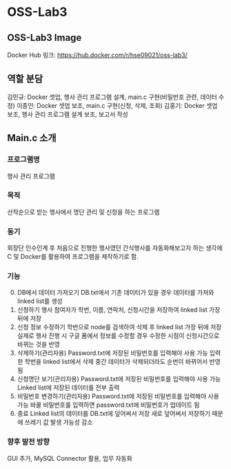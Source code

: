 # OSS-Lab3

## OSS-Lab3 Image
Docker Hub 링크: https://hub.docker.com/r/hse09021/oss-lab3/

## 역할 분담
김민규: Docker 셋업, 행사 관리 프로그램 설계, main.c 구현(비밀번호 관련, 데이터 수정)
이종인: Docker 셋업 보조, main.c 구현(신청, 삭제, 조회)
김홍기: Docker 셋업 보조, 행사 관리 프로그램 설계 보조, 보고서 작성

## Main.c 소개
### 프로그램명
행사 관리 프로그램
### 목적
선착순으로 받는 행사에서 명단 관리 및 신청을 하는 프로그램
### 동기
회장단 인수인계 후 처음으로 진행한 행사였던 간식행사를 자동화해보고자 하는 생각에 C 및 Docker를 활용하여 프로그램을 제작하기로 함.
### 기능
0. DB에서 데이터 가져오기
  DB.txt에서 기존 데이터가 있을 경우 데이터를 가져와 linked list를 생성
1. 신청하기
  행사 참여자가 학번, 이름, 연락처, 신청시간을 저장하여 linked list 가장 뒤에 저장
2. 신청 정보 수정하기
  학번으로 node를 검색하여 삭제 후 linked list 가장 뒤에 저장
  실제로 행사 진행 시 구글 폼에서 정보를 수정할 경우 수정한 시점이 신청시간으로 바뀌는 것을 반영
3. 삭제하기(관리자용)
  Password.txt에 저장된 비밀번호를 입력해야 사용 가능
  입력한 학번을 linked list에서 삭제
  중간 데이터가 삭제되더라도 순번이 바뀌어서 반영됨
4. 신청명단 보기(관리자용)
  Password.txt에 저장된 비밀번호를 입력해야 사용 가능
  Linked list에 저장된 데이터를 전부 출력
5. 비밀번호 변경하기(관리자용)
  Password.txt에 저장된 비밀번호를 입력해야 사용 가능
  바꿀 비밀번호를 입력하면 password.txt에 비밀번호가 업데이트 됨
6. 종료
  Linked list의 데이터를 DB.txt에 덮어써서 저장
  새로 덮어써서 저장하기 때문에 쓰레기 값 발생 가능성 감소

### 향후 발전 방향
GUI 추가, MySQL Connector 활용, 업무 자동화
